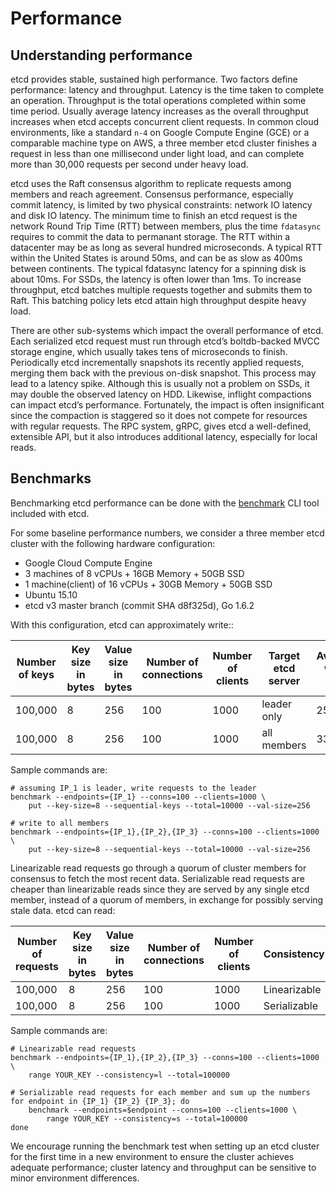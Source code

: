 # Performance

## Understanding performance

etcd provides stable, sustained high performance. Two factors define performance: latency and throughput. Latency is the time taken to complete an operation. Throughput is the total operations completed within some time period. Usually average latency increases as the overall throughput increases when etcd accepts concurrent client requests. In common cloud environments, like a standard `n-4` on Google Compute Engine (GCE) or a comparable machine type on AWS, a three member etcd cluster finishes a request in less than one millisecond under light load, and can complete more than 30,000 requests per second under heavy load.

etcd uses the Raft consensus algorithm to replicate requests among members and reach agreement. Consensus performance, especially commit latency, is limited by two physical constraints: network IO latency and disk IO latency. The minimum time to finish an etcd request is the network Round Trip Time (RTT) between members, plus the time `fdatasync` requires to commit the data to permanant storage. The RTT within a datacenter may be as long as several hundred microseconds. A typical RTT within the United States is around 50ms, and can be as slow as 400ms between continents. The typical fdatasync latency for a spinning disk is about 10ms. For SSDs, the latency is often lower than 1ms. To increase throughput, etcd batches multiple requests together and submits them to Raft. This batching policy lets etcd attain high throughput despite heavy load.

There are other sub-systems which impact the overall performance of etcd. Each serialized etcd request must run through etcd’s boltdb-backed MVCC storage engine, which usually takes tens of microseconds to finish. Periodically etcd incrementally snapshots its recently applied requests, merging them back with the previous on-disk snapshot. This process may lead to a latency spike. Although this is usually not a problem on SSDs, it may double the observed latency on HDD. Likewise, inflight compactions can impact etcd’s performance. Fortunately, the impact is often insignificant since the compaction is staggered so it does not compete for resources with regular requests. The RPC system, gRPC, gives etcd a well-defined, extensible API, but it also introduces additional latency, especially for local reads.

## Benchmarks

Benchmarking etcd performance can be done with the [benchmark](https://github.com/coreos/etcd/tree/master/tools/benchmark) CLI tool included with etcd.

For some baseline performance numbers, we consider a three member etcd cluster with the following hardware configuration:

- Google Cloud Compute Engine
- 3 machines of 8 vCPUs + 16GB Memory + 50GB SSD
- 1 machine(client) of 16 vCPUs + 30GB Memory + 50GB SSD
- Ubuntu 15.10
- etcd v3 master branch (commit SHA d8f325d), Go 1.6.2

With this configuration, etcd can approximately write::

| Number of keys | Key size in bytes | Value size in bytes | Number of connections | Number of clients | Target etcd server | Average write QPS | Memory |
|----------------|-------------------|---------------------|-----------------------|-------------------|--------------------|-------------------|--------|
| 100,000 | 8 | 256 | 100 | 1000 | leader only | 25,000 | 35 MB |
| 100,000 | 8 | 256 | 100 | 1000 | all members | 33,000 | 35 MB |

Sample commands are:

```
# assuming IP_1 is leader, write requests to the leader
benchmark --endpoints={IP_1} --conns=100 --clients=1000 \
    put --key-size=8 --sequential-keys --total=10000 --val-size=256

# write to all members
benchmark --endpoints={IP_1},{IP_2},{IP_3} --conns=100 --clients=1000 \
    put --key-size=8 --sequential-keys --total=10000 --val-size=256
```

Linearizable read requests go through a quorum of cluster members for consensus to fetch the most recent data. Serializable read requests are cheaper than linearizable reads since they are served by any single etcd member, instead of a quorum of members, in exchange for possibly serving stale data. etcd can read: 

| Number of requests | Key size in bytes | Value size in bytes | Number of connections | Number of clients | Consistency | Average read QPS |
|--------------------|-------------------|---------------------|-----------------------|-------------------|-------------|------------------|
| 100,000 | 8 | 256 | 100 | 1000 | Linearizable | 43,000 |
| 100,000 | 8 | 256 | 100 | 1000 | Serializable | 93,000 |

Sample commands are:

```
# Linearizable read requests
benchmark --endpoints={IP_1},{IP_2},{IP_3} --conns=100 --clients=1000 \
    range YOUR_KEY --consistency=l --total=100000

# Serializable read requests for each member and sum up the numbers
for endpoint in {IP_1} {IP_2} {IP_3}; do
    benchmark --endpoints=$endpoint --conns=100 --clients=1000 \
        range YOUR_KEY --consistency=s --total=100000
done
```

We encourage running the benchmark test when setting up an etcd cluster for the first time in a new environment to ensure the cluster achieves adequate performance; cluster latency and throughput can be sensitive to minor environment differences.
